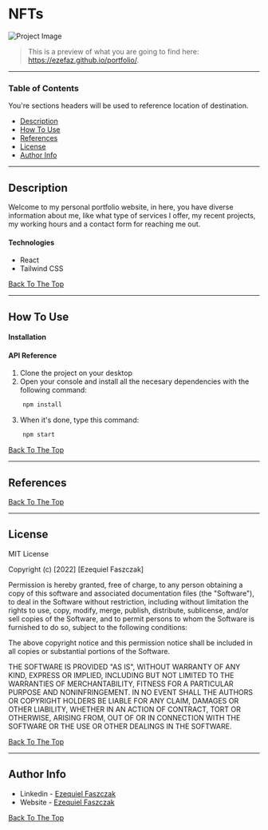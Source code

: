 # NFTs

![Project Image](https://camo.githubusercontent.com/d68f7cff3db5075e460733c9d6a4f408bf044abf2ebca5e05bb99918d0e3ba04/68747470733a2f2f692e6962622e636f2f58356b596476422f696d6167652e706e67)

> This is a preview of what you are going to find here: https://ezefaz.github.io/portfolio/.
---

### Table of Contents
You're sections headers will be used to reference location of destination.

- [Description](#description)
- [How To Use](#how-to-use)
- [References](#references)
- [License](#license)
- [Author Info](#author-info)

---

## Description

Welcome to my personal portfolio website, in here, you have diverse information about me, like what type of services I offer, my recent projects, my working hours and a contact form for reaching me out. 

#### Technologies

- React
- Tailwind CSS

[Back To The Top](#NFTs)

---

## How To Use

#### Installation



#### API Reference

1. Clone the project on your desktop
2. Open your console and install all the necesary dependencies with the following command:

```html
    npm install
```
3. When it's done, type this command:


```html
    npm start
```

[Back To The Top](#NFTs)

---

## References
[Back To The Top](#NFTs)

---

## License

MIT License

Copyright (c) [2022] [Ezequiel Faszczak]

Permission is hereby granted, free of charge, to any person obtaining a copy
of this software and associated documentation files (the "Software"), to deal
in the Software without restriction, including without limitation the rights
to use, copy, modify, merge, publish, distribute, sublicense, and/or sell
copies of the Software, and to permit persons to whom the Software is
furnished to do so, subject to the following conditions:

The above copyright notice and this permission notice shall be included in all
copies or substantial portions of the Software.

THE SOFTWARE IS PROVIDED "AS IS", WITHOUT WARRANTY OF ANY KIND, EXPRESS OR
IMPLIED, INCLUDING BUT NOT LIMITED TO THE WARRANTIES OF MERCHANTABILITY,
FITNESS FOR A PARTICULAR PURPOSE AND NONINFRINGEMENT. IN NO EVENT SHALL THE
AUTHORS OR COPYRIGHT HOLDERS BE LIABLE FOR ANY CLAIM, DAMAGES OR OTHER
LIABILITY, WHETHER IN AN ACTION OF CONTRACT, TORT OR OTHERWISE, ARISING FROM,
OUT OF OR IN CONNECTION WITH THE SOFTWARE OR THE USE OR OTHER DEALINGS IN THE
SOFTWARE.

[Back To The Top](#NFTs)

---

## Author Info

- Linkedin - [Ezequiel Faszczak](https://www.linkedin.com/in/ezequiel-faszczak-1537b01bb/)
- Website - [Ezequiel Faszczak](https://ezefaz.github.io/portfolio/)

[Back To The Top](#NFTs)
